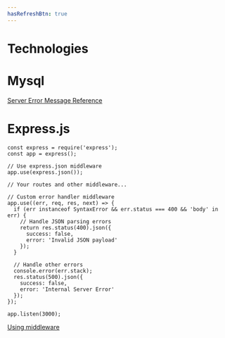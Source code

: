 ```yaml
---
hasRefreshBtn: true
---
```


# Technologies

# Mysql

[Server Error Message Reference](https://dev.mysql.com/doc/mysql-errors/5.7/en/server-error-reference.html)

# Express.js

``` nonum js
const express = require('express');
const app = express();
 
// Use express.json middleware
app.use(express.json());
 
// Your routes and other middleware...
 
// Custom error handler middleware
app.use((err, req, res, next) => {
  if (err instanceof SyntaxError && err.status === 400 && 'body' in err) {
    // Handle JSON parsing errors
    return res.status(400).json({
      success: false,
      error: 'Invalid JSON payload'
    });
  }
 
  // Handle other errors
  console.error(err.stack);
  res.status(500).json({
    success: false,
    error: 'Internal Server Error'
  });
});
 
app.listen(3000);
```

[Using middleware](https://expressjs.com/en/guide/using-middleware.html)